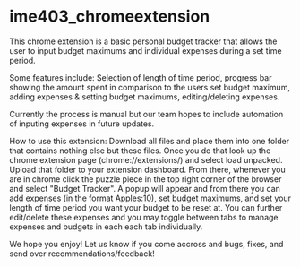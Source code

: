 # ime403_chromeextension
This chrome extension is a basic personal budget tracker that allows the user to input budget maximums and individual expenses during a set time period.

Some features include: Selection of length of time period, progress bar showing the amount spent in comparison to the users set budget maximum, adding expenses & setting budget maximums, editing/deleting expenses.

Currently the process is manual but our team hopes to include automation of inputing expenses in future updates.

How to use this extension:
Download all files and place them into one folder that contains nothing else but these files. Once you do that look up the chrome extension page (chrome://extensions/)
and select load unpacked. Upload that folder to your extension dashboard. From there, whenever you are in chrome click the puzzle piece in the top right corner of the browser and select "Budget Tracker". A popup will appear and from there you can add expenses (in the format Apples:10), set budget maximums, and set your length of time period you want your budget to be reset at. You can further edit/delete these expenses and you may toggle between tabs to manage expenses and budgets in each each tab individually.

We hope you enjoy! Let us know if you come accross and bugs, fixes, and send over recommendations/feedback!
